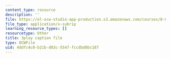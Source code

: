 ```yaml
---
content_type: resource
description: ''
file: https://ol-ocw-studio-app-production.s3.amazonaws.com/courses/8-01sc-classical-mechanics-fall-2016/4ddfc4c0b21bd03c5547fccdbd8bc187_m8_3VwHy7tE.srt
file_type: application/x-subrip
learning_resource_types: []
resourcetype: Other
title: 3play caption file
type: OCWFile
uid: 4ddfc4c0-b21b-d03c-5547-fccdbd8bc187
---
```

